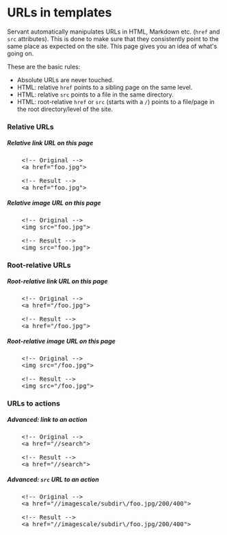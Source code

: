 
# URLs in templates

Servant automatically manipulates URLs in HTML, Markdown etc. (`href` and `src` attributes). This is done to make sure that they consistently point to the same place as expected on the site. This page gives you an idea of what's going on.

These are the basic rules:

- Absolute URLs are never touched.
- HTML: relative `href` points to a sibling page on the same level.
- HTML: relative `src` points to a file in the same directory.
- HTML: root-relative `href` or `src` (starts with a `/`) points to a file/page in the root directory/level of the site.

### Relative URLs



##### Relative link URL on this page

<pre>
	&lt;!-- Original --&gt;
	&lt;a href=&quot;foo.jpg&quot;&gt;

	&lt;!-- Result --&gt;
	&lt;a href="foo.jpg"&gt;
</pre>

##### Relative image URL on this page

<pre>
	&lt;!-- Original --&gt;
	&lt;img src=&quot;foo.jpg&quot;&gt;

	&lt;!-- Result --&gt;
	&lt;img src="foo.jpg"&gt;
</pre>



### Root-relative URLs

##### Root-relative link URL on this page

<pre>
	&lt;!-- Original --&gt;
	&lt;a href=&quot;/foo.jpg&quot;&gt;

	&lt;!-- Result --&gt;
	&lt;a href="/foo.jpg"&gt;
</pre>

##### Root-relative image URL on this page

<pre>
	&lt;!-- Original --&gt;
	&lt;img src=&quot;/foo.jpg&quot;&gt;

	&lt;!-- Result --&gt;
	&lt;img src="/foo.jpg"&gt;
</pre>



### URLs to actions

##### **Advanced**: link to an action

<pre>
	&lt;!-- Original --&gt;
	&lt;a href=&quot;//search&quot;&gt;

	&lt;!-- Result --&gt;
	&lt;a href="//search"&gt;
</pre>

##### **Advanced**: `src` URL to an action

<pre>
	&lt;!-- Original --&gt;
	&lt;a href=&quot;//imagescale/subdir\/foo.jpg/200/400&quot;&gt;

	&lt;!-- Result --&gt;
	&lt;a href="//imagescale/subdir\/foo.jpg/200/400"&gt;
</pre>
